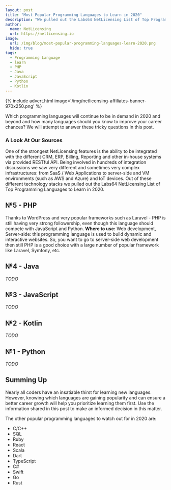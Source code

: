 ```yaml
---
layout: post
title: "Most Popular Programming Languages to Learn in 2020"
description: "We pulled out the Labs64 NetLicensing List of Top Programming Languages to Learn in 2020"
author:
  name: NetLicensing
  url: https://netlicensing.io
image:
  url: /img/blog/most-popular-programming-languages-learn-2020.png
  hide: true
tags:
  - Programming Language
  - learn
  - PHP
  - Java
  - JavaScript
  - Python
  - Kotlin
---
```


{% include advert.html image='/img/netlicensing-affiliates-banner-970x250.png' %}

Which programming languages will continue to be in demand in 2020 and beyond and how many languages should you know to improve your career chances?
We will attempt to answer these tricky questions in this post. 

### A Look At Our Sources
One of the strongest NetLicensing features is the ability to be integrated with the different CRM, ERP, Billing, Reporting and other in-house systems via provided RESTful API.
Being involved in hundreds of integration discussions we saw very different and sometimes very complex infrastructures: from SaaS / Web Applications to server-side and VM environments (such as AWS and Azure) and IoT devices.
Out of these different technology stacks we pulled out the Labs64 NetLicensing List of Top Programming Languages to Learn in 2020.

## &numero;5 - PHP
Thanks to WordPress and very popular frameworks such as Laravel - PHP is still having very strong followership, even though this language should compete with JavaScript and Python.
**Where to use:**
Web development, Server-side: this programming language is used to build dynamic and interactive websites.
So, you want to go to server-side web development then still PHP is a good choice with a large number of popular framework like Laravel, Symfony, etc.

## &numero;4 - Java
*TODO*

## &numero;3 - JavaScript
*TODO*

## &numero;2 - Kotlin
*TODO*

## &numero;1 - Python
*TODO*

## Summing Up
Nearly all coders have an insatiable thirst for learning new languages. However, knowing which languages are gaining popularity and can ensure a better career growth will help you prioritize learning them first.
Use the information shared in this post to make an informed decision in this matter.

The other popular programming languages to watch out for in 2020 are:
- C/C++
- SQL
- Ruby
- React
- Scala
- Dart
- TypeScript
- C#
- Swift
- Go
- Rust
